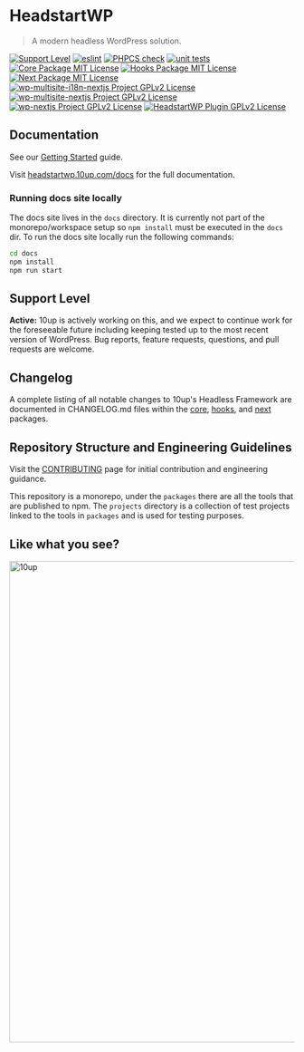 
# HeadstartWP

> A modern headless WordPress solution.

[![Support Level](https://img.shields.io/badge/support-active-green.svg)](#support-level) [![eslint](https://github.com/10up/headstartwp/actions/workflows/eslint.yml/badge.svg)](https://github.com/10up/headstartwp/actions/workflows/eslint.yml) [![PHPCS check](https://github.com/10up/headstartwp/actions/workflows/phpcs.yml/badge.svg)](https://github.com/10up/headstartwp/actions/workflows/phpcs.yml) [![unit tests](https://github.com/10up/headstartwp/actions/workflows/unit-tests.yml/badge.svg)](https://github.com/10up/headstartwp/actions/workflows/unit-tests.yml)
[![Core Package MIT License](https://img.shields.io/badge/core%20package-MIT-green)](https://github.com/10up/headstartwp/blob/develop/packages/core/LICENSE.md) [![Hooks Package MIT License](https://img.shields.io/badge/hooks%20package-MIT-green)](https://github.com/10up/headstartwp/blob/develop/packages/hooks/LICENSE.md) [![Next Package MIT License](https://img.shields.io/badge/next%20package-MIT-green)](https://github.com/10up/headstartwp/blob/develop/packages/next/LICENSE.md)
[![wp-multisite-i18n-nextjs Project GPLv2 License](https://img.shields.io/badge/wp--multisite--i18n--nextjs%20project-GPLv2-orange)](https://github.com/10up/headstartwp/blob/develop/projects/wp-multisite-i18n-nextjs/LICENSE.md) [![wp-multisite-nextjs Project GPLv2 License](https://img.shields.io/badge/wp--multisite--nextjs%20project-GPLv2-orange)](https://github.com/10up/headstartwp/blob/develop/projects/wp-multisite-nextjs/LICENSE.md) [![wp-nextjs Project GPLv2 License](https://img.shields.io/badge/wp--nextjs%20package-GPLv2-orange)](https://github.com/10up/headstartwp/blob/develop/projects/wp-nextjs/LICENSE.md)
[![HeadstartWP Plugin GPLv2 License](https://img.shields.io/badge/Headless%20WordPress%20plugin-GPLv2-orange)](https://github.com/10up/headstartwp/blob/develop/wp/tenup-headless-wp/LICENSE.md)

## Documentation

See our [Getting Started](https://headstartwp.10up.com/docs/learn/getting-started/quick-setup/) guide.

Visit [headstartwp.10up.com/docs](https://headstartwp.10up.com/docs) for the full documentation.

### Running docs site locally

The docs site lives in the `docs` directory. It is currently not part of the monorepo/workspace setup so `npm install` must be executed in the `docs` dir. To run the docs site locally run the following commands:

```bash
cd docs
npm install
npm run start
```

## Support Level

**Active:** 10up is actively working on this, and we expect to continue work for the foreseeable future including keeping tested up to the most recent version of WordPress.  Bug reports, feature requests, questions, and pull requests are welcome.

## Changelog

A complete listing of all notable changes to 10up's Headless Framework are documented in CHANGELOG.md files within the [core](https://github.com/10up/headstartwp/blob/develop/packages/core/CHANGELOG.md), [hooks](https://github.com/10up/headstartwp/blob/develop/packages/hooks/CHANGELOG.md), and [next](https://github.com/10up/headstartwp/blob/develop/packages/next/CHANGELOG.md) packages.

## Repository Structure and Engineering Guidelines

Visit the [CONTRIBUTING](/CONTRIBUTING.md) page for initial contribution and engineering guidance.

This repository is a monorepo, under the `packages` there are all the tools that are published to npm. The `projects` directory is a collection of test projects linked to the tools in `packages` and is used for testing purposes.

## Like what you see?

<a href="http://10up.com/contact/"><img src="https://10up.com/uploads/2016/10/10up-Github-Banner.png" width="850" alt="10up" /></a>
